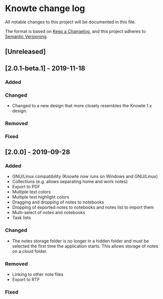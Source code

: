 # Knowte change log

All notable changes to this project will be documented in this file.

The format is based on [Keep a Changelog](https://keepachangelog.com/en/1.0.0/),
and this project adheres to [Semantic Versioning](https://semver.org/spec/v2.0.0.html).

## [Unreleased]

## [2.0.1-beta.1] - 2019-11-18
### Added
### Changed
- Changed to a new design that more closely resembles the Knowte 1.x design.
### Removed
### Fixed


## [2.0.0] - 2019-09-28
### Added
- GNU/Linux compatibility (Knowte now runs on Windows and GNU/Linux)
- Collections (e.g. allows separating home and work notes)
- Export to PDF
- Multiple text colors
- Multiple text highlight colors
- Dragging and dropping of notes to notebooks
- Dropping of exported notes to notebooks and notes list to import them
- Multi-select of notes and notebooks
- Task lists
### Changed
- The notes storage folder is no longer in a hidden folder and must be selected the first time the application starts. This allows storage of notes on a cloud folder.
### Removed
- Linking to other note files
- Export to RTF
### Fixed